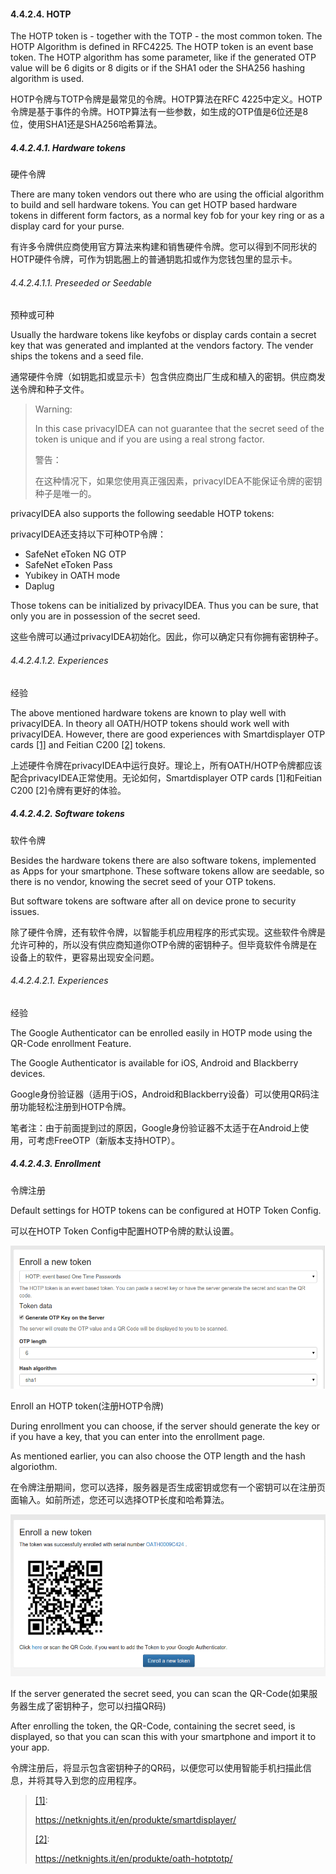 #### 4.4.2.4. HOTP

The HOTP token is - together with the TOTP - the most common token. The HOTP Algorithm is defined in RFC4225. The HOTP token is an event base token. The HOTP algorithm has some parameter, like if the generated OTP value will be 6 digits or 8 digits or if the SHA1 oder the SHA256 hashing algorithm is used.

HOTP令牌与TOTP令牌是最常见的令牌。HOTP算法在RFC 4225中定义。HOTP令牌是基于事件的令牌。HOTP算法有一些参数，如生成的OTP值是6位还是8位，使用SHA1还是SHA256哈希算法。

##### 4.4.2.4.1. Hardware tokens

硬件令牌

There are many token vendors out there who are using the official algorithm to build and sell hardware tokens. You can get HOTP based hardware tokens in different form factors, as a normal key fob for your key ring or as a display card for your purse.

有许多令牌供应商使用官方算法来构建和销售硬件令牌。您可以得到不同形状的HOTP硬件令牌，可作为钥匙圈上的普通钥匙扣或作为您钱包里的显示卡。

###### 4.4.2.4.1.1. Preseeded or Seedable

预种或可种

Usually the hardware tokens like keyfobs or display cards contain a secret key that was generated and implanted at the vendors factory. The vender ships the tokens and a seed file.

通常硬件令牌（如钥匙扣或显示卡）包含供应商出厂生成和植入的密钥。供应商发送令牌和种子文件。

> Warning:
> 
> In this case privacyIDEA can not guarantee that the secret seed of the token is unique and if you are using a real strong factor.
> 
> 警告：
> 
> 在这种情况下，如果您使用真正强因素，privacyIDEA不能保证令牌的密钥种子是唯一的。

privacyIDEA also supports the following seedable HOTP tokens:

privacyIDEA还支持以下可种OTP令牌：

* SafeNet eToken NG OTP
* SafeNet eToken Pass
* Yubikey in OATH mode
* Daplug

Those tokens can be initialized by privacyIDEA. Thus you can be sure, that only you are in possession of the secret seed.

这些令牌可以通过privacyIDEA初始化。因此，你可以确定只有你拥有密钥种子。

###### 4.4.2.4.1.2. Experiences

经验

The above mentioned hardware tokens are known to play well with privacyIDEA. In theory all OATH/HOTP tokens should work well with privacyIDEA. However, there are good experiences with Smartdisplayer OTP cards <span id="id1">[[1]](#smartdisplayer)</span> and Feitian C200 <span id="id2">[[2]](#feitian)</span> tokens.

上述硬件令牌在privacyIDEA中运行良好。理论上，所有OATH/HOTP令牌都应该配合privacyIDEA正常使用。无论如何，Smartdisplayer OTP cards [1]和Feitian C200 [2]令牌有更好的体验。

##### 4.4.2.4.2. Software tokens

软件令牌

Besides the hardware tokens there are also software tokens, implemented as Apps for your smartphone. These software tokens allow are seedable, so there is no vendor, knowing the secret seed of your OTP tokens.

But software tokens are software after all on device prone to security issues.

除了硬件令牌，还有软件令牌，以智能手机应用程序的形式实现。这些软件令牌是允许可种的，所以没有供应商知道你OTP令牌的密钥种子。但毕竟软件令牌是在设备上的软件，更容易出现安全问题。

###### 4.4.2.4.2.1. Experiences

经验

The Google Authenticator can be enrolled easily in HOTP mode using the QR-Code enrollment Feature.

The Google Authenticator is available for iOS, Android and Blackberry devices.

Google身份验证器（适用于iOS，Android和Blackberry设备）可以使用QR码注册功能轻松注册到HOTP令牌。

笔者注：由于前面提到过的原因，Google身份验证器不太适于在Android上使用，可考虑FreeOTP（新版本支持HOTP）。

##### 4.4.2.4.3. Enrollment

令牌注册

Default settings for HOTP tokens can be configured at HOTP Token Config.

可以在HOTP Token Config中配置HOTP令牌的默认设置。

![enroll_hotp1](../Contents/enroll_hotp1.png)

Enroll an HOTP token(注册HOTP令牌)

During enrollment you can choose, if the server should generate the key or if you have a key, that you can enter into the enrollment page.

As mentioned earlier, you can also choose the OTP length and the hash algoriothm.

在令牌注册期间，您可以选择，服务器是否生成密钥或您有一个密钥可以在注册页面输入。如前所述，您还可以选择OTP长度和哈希算法。

![enroll_hotp2](../Contents/enroll_hotp2.png)

If the server generated the secret seed, you can scan the QR-Code(如果服务器生成了密钥种子，您可以扫描QR码)

After enrolling the token, the QR-Code, containing the secret seed, is displayed, so that you can scan this with your smartphone and import it to your app.

令牌注册后，将显示包含密钥种子的QR码，以便您可以使用智能手机扫描此信息，并将其导入到您的应用程序。

> <span id="smartdisplayer">[[1]](#id1)</span>:
> 
> <https://netknights.it/en/produkte/smartdisplayer/>
> 
> <span id="feitian">[[2]](#id2)</span>:
> 
> <https://netknights.it/en/produkte/oath-hotptotp/>